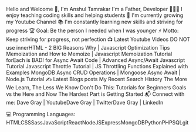Hello and Welcome 👋, I'm Anshul Tamrakar 
I'm a Father, Developer
👨🏽‍🎓 I enjoy teaching coding skills and helping students
🌱 I'm currently growing my Youtube Channel
📚 I'm constantly learning new skills and striving for progress
🏆 Goal: Be the person I needed when I was younger
⚡ Motto: Keep striving for progress, not perfection
📺 Latest Youtube Videos
DO NOT use innerHTML - 2 BIG Reasons Why | Javascript Optimization Tips
Memoization and How to Memoize | Javascript Memoization Tutorial
forEach is BAD! for Async Await Code | Advanced Async/Await Javascript Tutorial
Javascript Throttle Tutorial | JS Throttling Functions Explained with Examples
MongoDB Async CRUD Operations | Mongoose Async Await | Node.js Tutorial
✍️ Latest Blogs posts
My Recent Search History
The More We Learn, The Less We Know
Don't Do This: Tutorials for Beginners
Goals vs the Here and Now
The Hardest Part is Getting Started
📬 Connect with me:
Dave Gray | YoutubeDave Gray | TwitterDave Gray | LinkedIn



💻 Programming Languages:
HTMLCSSSassJavaScriptReactNodeJSExpressMongoDBPythonPHPSQLgit

